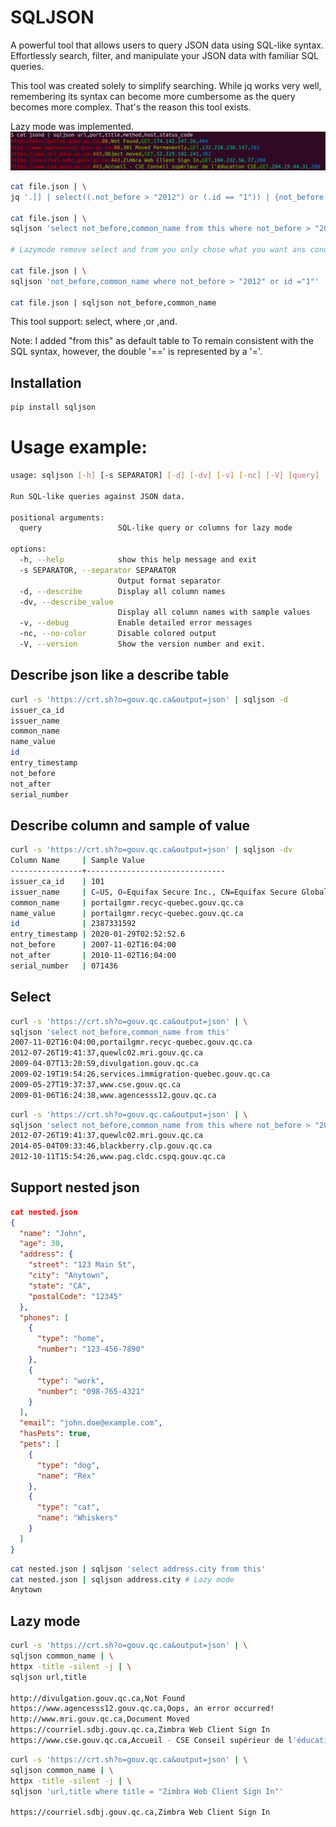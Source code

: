 # SQLJSON
A powerful tool that allows users to query JSON data using SQL-like syntax. Effortlessly search, filter, and manipulate your JSON data with familiar SQL queries.

This tool was created solely to simplify searching. While jq works very well, remembering its syntax can become more cumbersome as the query becomes more complex. That's the reason this tool exists. 

Lazy mode was implemented.
![img_1.png](https://github.com/w2xim3/sqljson/blob/main/img.png)


```bash
cat file.json | \
jq '.[] | select((.not_before > "2012") or (.id == "1")) | {not_before, common_name}'

cat file.json | \
sqljson 'select not_before,common_name from this where not_before > "2012" or id ="1"' 

# Lazymode remove select and from you only chose what you want ans condition

cat file.json | \
sqljson 'not_before,common_name where not_before > "2012" or id ="1"'

cat file.json | sqljson not_before,common_name
```

This tool support:
select, where ,or ,and.

Note: I added "from this" as default table to To remain consistent with the SQL syntax, however, the double '==' is represented by a '='.

## Installation

```bash
pip install sqljson
```
# Usage example:

```bash
usage: sqljson [-h] [-s SEPARATOR] [-d] [-dv] [-v] [-nc] [-V] [query]

Run SQL-like queries against JSON data.

positional arguments:
  query                 SQL-like query or columns for lazy mode

options:
  -h, --help            show this help message and exit
  -s SEPARATOR, --separator SEPARATOR
                        Output format separator
  -d, --describe        Display all column names
  -dv, --describe_value
                        Display all column names with sample values
  -v, --debug           Enable detailed error messages
  -nc, --no-color       Disable colored output
  -V, --version         Show the version number and exit.
```

## Describe json like a describe table
```bash
curl -s 'https://crt.sh?o=gouv.qc.ca&output=json' | sqljson -d
issuer_ca_id
issuer_name
common_name
name_value
id
entry_timestamp
not_before
not_after
serial_number
```
## Describe column and sample of value
```bash
curl -s 'https://crt.sh?o=gouv.qc.ca&output=json' | sqljson -dv
Column Name     | Sample Value
----------------+-------------------------------
issuer_ca_id    | 101
issuer_name     | C=US, O=Equifax Secure Inc., CN=Equifax Secure Global eBusiness CA-1
common_name     | portailgmr.recyc-quebec.gouv.qc.ca
name_value      | portailgmr.recyc-quebec.gouv.qc.ca
id              | 2387331592
entry_timestamp | 2020-01-29T02:52:52.6
not_before      | 2007-11-02T16:04:00
not_after       | 2010-11-02T16:04:00
serial_number   | 071436

```

## Select

```bash
curl -s 'https://crt.sh?o=gouv.qc.ca&output=json' | \
sqljson 'select not_before,common_name from this'
2007-11-02T16:04:00,portailgmr.recyc-quebec.gouv.qc.ca
2012-07-26T19:41:37,quewlc02.mri.gouv.qc.ca
2009-04-07T13:20:59,divulgation.gouv.qc.ca
2009-02-19T19:54:26,services.immigration-quebec.gouv.qc.ca
2009-05-27T19:37:37,www.cse.gouv.qc.ca
2009-01-06T16:24:38,www.agencesss12.gouv.qc.ca
```

```bash 
curl -s 'https://crt.sh?o=gouv.qc.ca&output=json' | \
sqljson 'select not_before,common_name from this where not_before > "2012"'
2012-07-26T19:41:37,quewlc02.mri.gouv.qc.ca
2014-05-04T09:33:46,blackberry.clp.gouv.qc.ca
2012-10-11T15:54:26,www.pag.cldc.cspq.gouv.qc.ca
```

## Support nested json

```json
cat nested.json 
{
  "name": "John",
  "age": 30,
  "address": {
    "street": "123 Main St",
    "city": "Anytown",
    "state": "CA",
    "postalCode": "12345"
  },
  "phones": [
    {
      "type": "home",
      "number": "123-456-7890"
    },
    {
      "type": "work",
      "number": "098-765-4321"
    }
  ],
  "email": "john.doe@example.com",
  "hasPets": true,
  "pets": [
    {
      "type": "dog",
      "name": "Rex"
    },
    {
      "type": "cat",
      "name": "Whiskers"
    }
  ]
}
```

```bash
cat nested.json | sqljson 'select address.city from this'
cat nested.json | sqljson address.city # Lazy mode
Anytown
```
## Lazy mode
```bash
curl -s 'https://crt.sh?o=gouv.qc.ca&output=json' | \
sqljson common_name | \
httpx -title -silent -j | \
sqljson url,title

http://divulgation.gouv.qc.ca,Not Found
https://www.agencesss12.gouv.qc.ca,Oops, an error occurred!
http://www.mri.gouv.qc.ca,Document Moved
https://courriel.sdbj.gouv.qc.ca,Zimbra Web Client Sign In
https://www.cse.gouv.qc.ca,Accueil - CSE Conseil supérieur de l'éducation CSE
```

```bash
curl -s 'https://crt.sh?o=gouv.qc.ca&output=json' | \
sqljson common_name | \
httpx -title -silent -j | \
sqljson 'url,title where title = "Zimbra Web Client Sign In"'

https://courriel.sdbj.gouv.qc.ca,Zimbra Web Client Sign In
```